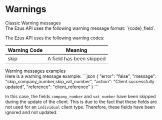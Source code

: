# Warnings

<aside class="notice">
Classic Warning messages
</aside>
The Ezus API uses the following warning message format: `{code}_field`.

The Ezus API uses the following warning codes:

| Warning Code | Meaning                  |
| ------------ | ------------------------ |
| skip         | A field has been skipped |

<aside class="notice">
Warning messages examples
</aside>
Here is a warning message example:
```json
{
    "error": "false",
    "message": "skip_company_number,skip_vat_number",
    "action": "Client successfully updated",
    "reference": "client_reference"
}
```

In this case, the fields `company_number` and `vat_number` have been skipped during the update of the client. This is due to the fact that these fields are not used for an `individual` client type. Therefore, these fields have been ignored and not updated.
